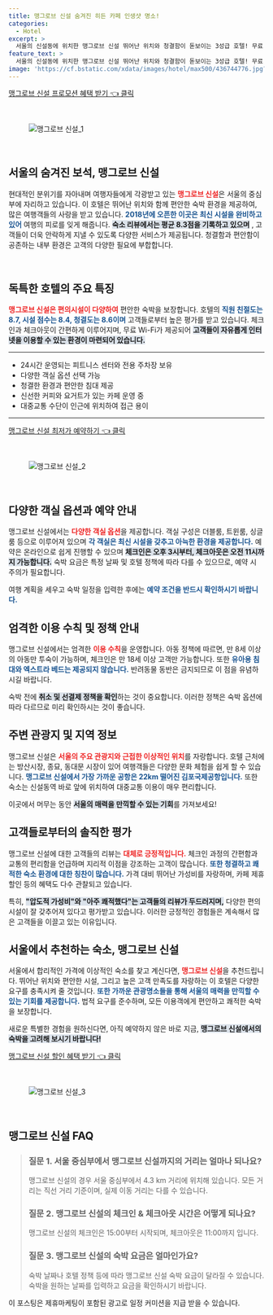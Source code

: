 ```yaml
---
title: 맹그로브 신설 숨겨진 히든 카페 인생샷 명소!
categories:
  - Hotel
excerpt: >
  서울의 신설동에 위치한 맹그로브 신설 뛰어난 위치와 청결함이 돋보이는 3성급 호텔! 무료 WiFi는 9.4점 친절한 직원과 다양한 시설이 완벽한 여행을 보장합니다. 지금 확인해보세요!
feature_text: >
  서울의 신설동에 위치한 맹그로브 신설 뛰어난 위치와 청결함이 돋보이는 3성급 호텔! 무료 WiFi는 9.4점 친절한 직원과 다양한 시설이 완벽한 여행을 보장합니다. 지금 확인해보세요!
image: 'https://cf.bstatic.com/xdata/images/hotel/max500/436744776.jpg?k=ad8513afe0ebddc4bec63ad4dc741d24eec12ae8a5441e127fa265f543b6ea1a&o=&hp=1'
---
```


<p><a class="modoo-button" href="https://tinyurl.com/276ek7gu" rel="nofollow noopener">맹그로브 신설 프로모션 혜택 받기 👈 클릭</a></p><br/>
<figure class="image"><img alt="맹그로브 신설_1" src="https://cf.bstatic.com/xdata/images/hotel/max1024x768/436750130.jpg?k=183f90724d7c8aa368e1eec0744685391bd0d3a8124b9473946c6bc832ae7313&amp;o=&amp;hp=1"/></figure><br/>

<h2 data-ke-size="size26" id="맹그로브_신설_소개">서울의 숨겨진 보석, 맹그로브 신설</h2>
<p data-ke-size="size16">현대적인 분위기를 자아내며 여행자들에게 각광받고 있는 <b><span style="color: #ee2323;">맹그로브 신설</span></b>은 서울의 중심부에 자리하고 있습니다. 이 호텔은 뛰어난 위치와 함께 편안한 숙박 환경을 제공하여, 많은 여행객들의 사랑을 받고 있습니다. <b><span style="color: #1a5490;">2018년에 오픈한 이곳은 최신 시설을 완비하고 있어</span></b> 여행의 피로를 잊게 해줍니다. <b><span style="background-color: #21538527;">숙소 리뷰에서는 평균 8.3점을 기록하고 있으며</span></b> , 고객들이 더욱 안락하게 지낼 수 있도록 다양한 서비스가 제공됩니다. 청결함과 편안함이 공존하는 내부 환경은 고객의 다양한 필요에 부합합니다.</p>
<p data-ke-size="size16"> </p>
<h2 data-ke-size="size23" id="맹그로브_신설_특징">독특한 호텔의 주요 특징</h2>
<p data-ke-size="size16"><b><span style="color: #ee2323;">맹그로브 신설은 편의시설이 다양하여</span></b> 편안한 숙박을 보장합니다. 호텔의 <b><span style="color: #1a5490;">직원 친절도는 8.7, 시설 점수는 8.4, 청결도는 8.6이며</span></b> 고객들로부터 높은 평가를 받고 있습니다. 체크인과 체크아웃이 간편하게 이루어지며, 무료 Wi-Fi가 제공되어 <b><span style="background-color: #21538527;">고객들이 자유롭게 인터넷을 이용할 수 있는 환경이 마련되어 있습니다.</span></b></p>
<hr contenteditable="false" data-ke-style="style5" data-ke-type="horizontalRule"/>
<ul data-ke-list-type="disc" style="list-style-type: disc;">
<li>24시간 운영되는 피트니스 센터와 전용 주차장 보유</li>
<li>다양한 객실 옵션 선택 가능</li>
<li>청결한 환경과 편안한 침대 제공</li>
<li>신선한 커피와 요거트가 있는 카페 운영 중</li>
<li>대중교통 수단이 인근에 위치하여 접근 용이</li>
</ul>
<hr contenteditable="false" data-ke-style="style5" data-ke-type="horizontalRule"/>
<p><a class="modoo-button" href="https://tinyurl.com/276ek7gu" rel="nofollow noopener">맹그로브 신설 최저가 예약하기 👈 클릭</a></p><br/>
<figure class="image"><img alt="맹그로브 신설_2" src="https://cf.bstatic.com/xdata/images/hotel/max500/436744776.jpg?k=ad8513afe0ebddc4bec63ad4dc741d24eec12ae8a5441e127fa265f543b6ea1a&amp;o=&amp;hp=1"/></figure><br/>
<h2 data-ke-size="size23" id="객실_종류와_예약_정보">다양한 객실 옵션과 예약 안내</h2>
<p data-ke-size="size16">맹그로브 신설에서는 <b><span style="color: #ee2323;">다양한 객실 옵션</span></b>을 제공합니다. 객실 구성은 더블룸, 트윈룸, 싱글룸 등으로 이루어져 있으며 <b><span style="color: #1a5490;">각 객실은 최신 시설을 갖추고 아늑한 환경을 제공합니다.</span></b> 예약은 온라인으로 쉽게 진행할 수 있으며 <b><span style="background-color: #21538527;">체크인은 오후 3시부터, 체크아웃은 오전 11시까지 가능합니다.</span></b> 숙박 요금은 특정 날짜 및 호텔 정책에 따라 다를 수 있으므로, 예약 시 주의가 필요합니다.</p>
<p data-ke-size="size16">여행 계획을 세우고 숙박 일정을 입력한 후에는 <b><span style="color: #1a5490;">예약 조건을 반드시 확인하시기 바랍니다.</span></b></p>
<h2 data-ke-size="size23" id="이용_수칙과_정책">엄격한 이용 수칙 및 정책 안내</h2>
<p data-ke-size="size16">맹그로브 신설에서는 엄격한 <b><span style="color: #ee2323;">이용 수칙</span></b>을 운영합니다. 아동 정책에 따르면, 만 8세 이상의 아동만 투숙이 가능하며, 체크인은 만 18세 이상 고객만 가능합니다. 또한 <b><span style="color: #1a5490;">유아용 침대와 엑스트라 베드는 제공되지 않습니다.</span></b> 반려동물 동반은 금지되므로 이 점을 유념하시길 바랍니다.</p>
<p data-ke-size="size16">숙박 전에 <b><span style="background-color: #21538527;">취소 및 선결제 정책을 확인</span></b>하는 것이 중요합니다. 이러한 정책은 숙박 옵션에 따라 다르므로 미리 확인하시는 것이 좋습니다.</p>
<h2 data-ke-size="size26" id="주변_관광지와_지역_정보">주변 관광지 및 지역 정보</h2>
<p data-ke-size="size16">맹그로브 신설은 <b><span style="color: #ee2323;">서울의 주요 관광지와 근접한 이상적인 위치</span></b>를 자랑합니다. 호텔 근처에는 방산시장, 종묘, 동대문 시장이 있어 여행객들은 다양한 문화 체험을 쉽게 할 수 있습니다. <b><span style="color: #1a5490;">맹그로브 신설에서 가장 가까운 공항은 22km 떨어진 김포국제공항입니다.</span></b> 또한 숙소는 신설동역 바로 앞에 위치하여 대중교통 이용이 매우 편리합니다.</p>
<p data-ke-size="size16">이곳에서 머무는 동안 <b><span style="background-color: #21538527;">서울의 매력을 만끽할 수 있는 기회</span></b>를 가져보세요!</p>
<h2 data-ke-size="size23" id="고객_리뷰와_평가">고객들로부터의 솔직한 평가</h2>
<p data-ke-size="size16">맹그로브 신설에 대한 고객들의 리뷰는 <b><span style="color: #ee2323;">대체로 긍정적입니다.</span></b> 체크인 과정의 간편함과 교통의 편리함을 언급하며 지리적 이점을 강조하는 고객이 많습니다. <b><span style="color: #1a5490;">또한 청결하고 쾌적한 숙소 환경에 대한 칭찬이 많습니다.</span></b> 가격 대비 뛰어난 가성비를 자랑하며, 카페 제휴 할인 등의 혜택도 다수 관찰되고 있습니다.</p>
<p data-ke-size="size16">특히, <b><span style="background-color: #21538527;">"압도적 가성비"와 "아주 쾌적했다"는 고객들의 리뷰가 두드러지며,</span></b> 다양한 편의 시설이 잘 갖추어져 있다고 평가받고 있습니다. 이러한 긍정적인 경험들은 계속해서 많은 고객들을 이끌고 있는 이유입니다.</p>
<h2 data-ke-size="size26" id="맹그로브_신설의_결론">서울에서 추천하는 숙소, 맹그로브 신설</h2>
<p data-ke-size="size16">서울에서 합리적인 가격에 이상적인 숙소를 찾고 계신다면, <b><span style="color: #ee2323;">맹그로브 신설</span></b>을 추천드립니다. 뛰어난 위치와 편안한 시설, 그리고 높은 고객 만족도를 자랑하는 이 호텔은 다양한 요구를 충족시켜 줄 것입니다. <b><span style="color: #1a5490;">또한 가까운 관광명소들을 통해 서울의 매력을 만끽할 수 있는 기회를 제공합니다.</span></b> 법적 요구를 준수하며, 모든 이용객에게 편안하고 쾌적한 숙박을 보장합니다.</p>
<p data-ke-size="size16">새로운 특별한 경험을 원하신다면, 아직 예약하지 않은 바로 지금, <b><span style="background-color: #21538527;">맹그로브 신설에서의 숙박을 고려해 보시기 바랍니다!</span></b></p>

<p><a class="modoo-button" href="https://tinyurl.com/276ek7gu" rel="nofollow noopener">맹그로브 신설 할인 혜택 받기 👈 클릭</a></p><br>

<figure class="image"><img src="https://cf.bstatic.com/xdata/images/hotel/max500/436749585.jpg?k=c5106fc8937432b6a3851105a6736742616bdd1fb9d2c0ec8e2343fe78737dec&o=&hp=1" alt="맹그로브 신설_3"></figure><br>
<h2 id="맹그로브 신설_FAQ">맹그로브 신설 FAQ</h2>
<div itemscope="" itemtype="https://schema.org/FAQPage"> <blockquote> <div itemscope="" itemprop="mainEntity" itemtype="https://schema.org/Question"> <h3 id="질문_1" itemprop="name">질문 1. 서울 중심부에서 맹그로브 신설까지의 거리는 얼마나 되나요?</h3> <div itemscope="" itemprop="acceptedAnswer" itemtype="https://schema.org/Answer"> <span itemprop="text"> <p>맹그로브 신설의 경우 서울 중심부에서 4.3 km 거리에 위치해 있습니다. 모든 거리는 직선 거리 기준이며, 실제 이동 거리는 다를 수 있습니다.</p> </span> </div> </div> <div itemscope="" itemprop="mainEntity" itemtype="https://schema.org/Question"> <h3 id="질문_2" itemprop="name">질문 2. 맹그로브 신설의 체크인 & 체크아웃 시간은 어떻게 되나요?</h3> <div itemscope="" itemprop="acceptedAnswer" itemtype="https://schema.org/Answer"> <span itemprop="text"> <p>맹그로브 신설의 체크인은 15:00부터 시작되며, 체크아웃은 11:00까지 입니다.</p> </span> </div> </div> <div itemscope="" itemprop="mainEntity" itemtype="https://schema.org/Question"> <h3 id="질문_3" itemprop="name">질문 3. 맹그로브 신설의 숙박 요금은 얼마인가요?</h3> <div itemscope="" itemprop="acceptedAnswer" itemtype="https://schema.org/Answer"> <span itemprop="text"> <p>숙박 날짜나 호텔 정책 등에 따라 맹그로브 신설 숙박 요금이 달라질 수 있습니다. 숙박을 원하는 날짜를 입력하고 요금을 확인하시기 바랍니다.</p> </span> </div> </div> </blockquote> </div><p>이 포스팅은 제휴마케팅이 포함된 광고로 일정 커미션을 지급 받을 수 있습니다.</p>

